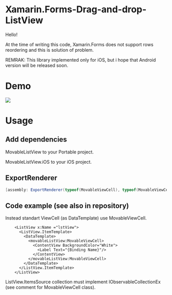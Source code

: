 # Xamarin.Forms-Drag-and-drop-ListView
Hello!

At the time of writing this code, Xamarin.Forms does not support rows reordering and this is solution of problem.

REMRAK: This library implemented only for iOS, but i hope that Android version will be released soon.

# Demo
![](https://i.gyazo.com/1d6d0b7983fb403a95b34bbd60eb2884.gif)

# Usage
## Add dependencies
MovableListView to your Portable project.

MovableListView.iOS to your iOS project.

## ExportRenderer
```C#
[assembly: ExportRenderer(typeof(MovableViewCell), typeof(MovableViewCellRenderer))]
```

## Code example (see also in repository)
Instead standart ViewCell (as DataTemplate) use MovableViewCell.

```xaml
    <ListView x:Name ="lstView">
      <ListView.ItemTemplate>
        <DataTemplate>
          <movableListView:MovableViewCell>
            <ContentView BackgroundColor="White">
              <Label Text="{Binding Name}"/>
            </ContentView>
          </movableListView:MovableViewCell>
        </DataTemplate>
      </ListView.ItemTemplate>
    </ListView>
```
ListView.ItemsSource collection must implement IObservableCollectionEx (see comment for MovableViewCell class).
